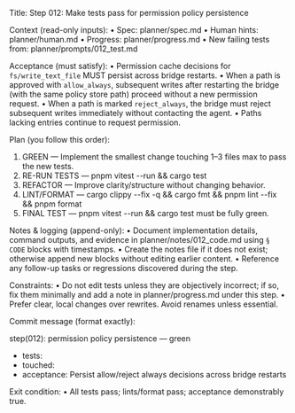 Title: Step 012: Make tests pass for permission policy persistence

Context (read-only inputs):
• Spec: planner/spec.md
• Human hints: planner/human.md
• Progress: planner/progress.md
• New failing tests from: planner/prompts/012_test.md

Acceptance (must satisfy):
• Permission cache decisions for `fs/write_text_file` MUST persist across bridge restarts.
• When a path is approved with `allow_always`, subsequent writes after restarting the bridge (with the same policy store path) proceed without a new permission request.
• When a path is marked `reject_always`, the bridge must reject subsequent writes immediately without contacting the agent.
• Paths lacking entries continue to request permission.

Plan (you follow this order):
1. GREEN — Implement the smallest change touching 1–3 files max to pass the new tests.
2. RE-RUN TESTS — pnpm vitest --run && cargo test
3. REFACTOR — Improve clarity/structure without changing behavior.
4. LINT/FORMAT — cargo clippy --fix -q && cargo fmt && pnpm lint --fix && pnpm format
5. FINAL TEST — pnpm vitest --run && cargo test must be fully green.

Notes & logging (append-only):
• Document implementation details, command outputs, and evidence in planner/notes/012_code.md using `§ CODE` blocks with timestamps.
• Create the notes file if it does not exist; otherwise append new blocks without editing earlier content.
• Reference any follow-up tasks or regressions discovered during the step.

Constraints:
• Do not edit tests unless they are objectively incorrect; if so, fix them minimally and add a note in planner/progress.md under this step.
• Prefer clear, local changes over rewrites. Avoid renames unless essential.

Commit message (format exactly):

step(012): permission policy persistence — green

- tests: <list the test names that were failing>
- touched: <files>
- acceptance: Persist allow/reject always decisions across bridge restarts

Exit condition:
• All tests pass; lints/format pass; acceptance demonstrably true.
